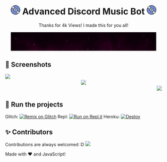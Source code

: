 <h1 align="center"><img src="./assets/Music.gif" width="30px"> Advanced Discord Music Bot <img src="./assets/Music.gif" width="30px"></h1>
<p align="center">Thanks for 4k Views! I made this for you all!</p>
<div align="center"><img src="./assets/banner.gif"></div>

## 📸 Screenshots

<div align="left"><img src="https://pika-pika.is-inside.me/zJduq9Gn.png"></div><div align="center"><img src="https://pika-pika.is-inside.me/9ufBoGDH.png"></div><div align="right"><img src="https://pika-pika.is-inside.me/8QkGROJv.png"></div>

## 💨 Run the projects
Glitch: [![Remix on Glitch](https://cdn.glitch.com/2703baf2-b643-4da7-ab91-7ee2a2d00b5b%2Fremix-button.svg)](https://glitch.com/edit/#!/import/github/SudhanPlayz/Discord-MusicBot)
Repl: [![Run on Repl.it](https://repl.it/badge/github/SudhanPlayz/Discord-MusicBot)](https://repl.it/github/SudhanPlayz/Discord-MusicBot)
Heroku: [![Deploy](https://www.herokucdn.com/deploy/button.svg)](https://heroku.com/deploy?template=https://github.com/SudhanPlayz/Discord-MusicBot)
## ✨ Contributors
Contributions are always welcomed :D
<a href="https://github.com/SudhanPlayz/Discord-MusicBot/graphs/contributors">
  <img src="https://contributors-img.web.app/image?repo=SudhanPlayz/Discord-MusicBot" />
</a>

Made with :heart: and JavaScript!
